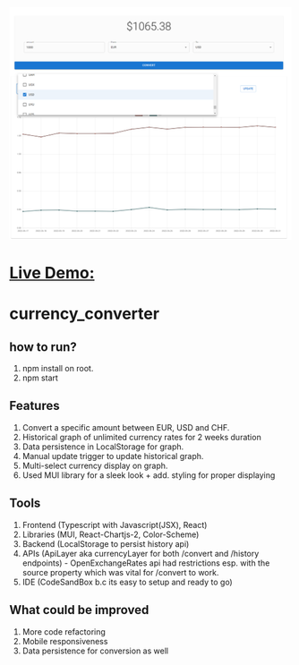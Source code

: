 ![A screenshot of currency converter with historical graph](https://github.com/abrarum/currency_converter/blob/main/demo_currency_convert.png)

# [Live Demo:](https://currency-converter-self.vercel.app/)

# currency_converter

## how to run?

1. npm install on root.
2. npm start

## Features

1. Convert a specific amount between EUR, USD and CHF.
2. Historical graph of unlimited currency rates for 2 weeks duration
3. Data persistence in LocalStorage for graph.
4. Manual update trigger to update historical graph.
5. Multi-select currency display on graph.
6. Used MUI library for a sleek look + add. styling for proper displaying

## Tools

1. Frontend (Typescript with Javascript(JSX), React)
2. Libraries (MUI, React-Chartjs-2, Color-Scheme)
3. Backend (LocalStorage to persist history api)
4. APIs (ApiLayer aka currencyLayer for both /convert and /history endpoints) - OpenExchangeRates api had restrictions esp. with the source property which was vital for /convert to work.
5. IDE (CodeSandBox b.c its easy to setup and ready to go)

## What could be improved

1. More code refactoring
2. Mobile responsiveness
3. Data persistence for conversion as well
